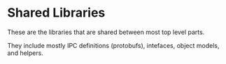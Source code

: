 # Shared Libraries

These are the libraries that are shared between most top level parts.

They include mostly IPC definitions (protobufs), intefaces, object models, and helpers.
